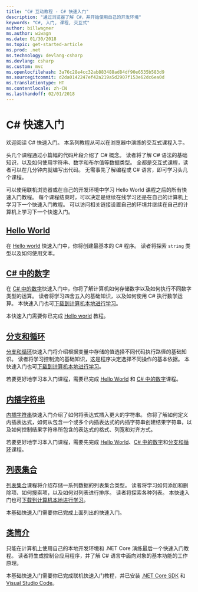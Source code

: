 ```yaml
---
title: "C# 互动教程 - C# 快速入门"
description: "通过浏览器了解 C#，并开始使用自己的开发环境"
keywords: "C#, 入门, 课程, 交互式"
author: billwagner
ms.author: wiwagn
ms.date: 01/30/2018
ms.topic: get-started-article
ms.prod: .net
ms.technology: devlang-csharp
ms.devlang: csharp
ms.custom: mvc
ms.openlocfilehash: 3a76c28e4cc32ab883488ad84df90e6535b583d9
ms.sourcegitcommit: d2da0142247ef42a219a5d2907f153e62dc6ea0d
ms.translationtype: HT
ms.contentlocale: zh-CN
ms.lasthandoff: 02/01/2018
---
```

# <a name="c-quickstarts"></a>C# 快速入门 #

欢迎阅读 C# 快速入门。 本系列教程从可以在浏览器中演练的交互式课程入手。

头几个课程通过小篇幅的代码片段介绍了 C# 概念。 读者将了解 C# 语法的基础知识，以及如何使用字符串、数字和布尔值等数据类型。 全都是交互式课程，读者可以在几分钟内就编写出代码。 无需事先了解编程或 C# 语言，即可学习头几个课程。

可以使用联机浏览器或在自己的开发环境中学习 Hello World 课程之后的所有快速入门教程。 每个课程结束时，可以决定是继续在线学习还是在自己的计算机上学习下一个快速入门教程。 可以访问相关链接设置自己的环境并继续在自己的计算机上学习下一个快速入门。

## <a name="hello-worldhello-worldyml"></a>[Hello World](hello-world.yml)

在 [Hello world](hello-world.yml) 快速入门中，你将创建最基本的 C# 程序。 读者将探索 `string` 类型以及如何使用文本。

## <a name="numbers-in-cnumbers-in-csharpyml"></a>[C# 中的数字](numbers-in-csharp.yml)

在 [C# 中的数字](numbers-in-csharp.yml)快速入门中，你将了解计算机如何存储数字以及如何执行不同数字类型的运算。 读者将学习四舍五入的基础知识，以及如何使用 C# 执行数学运算。 本快速入门也可[下载到计算机本地进行学习](numbers-in-csharp-local.md)。

本快速入门需要你已完成 [Hello world](hello-world.yml) 教程。

## <a name="branches-and-loopsbranches-and-loopsyml"></a>[分支和循环](branches-and-loops.yml)

[分支和循环](branches-and-loops.yml)快速入门将介绍根据变量中存储的值选择不同代码执行路径的基础知识。 读者将学习控制流的基础知识，这是程序决定选择不同操作的基本依据。 本快速入门也可[下载到计算机本地进行学习](branches-and-loops-local.md)。

若要更好地学习本入门课程，需要已完成 [Hello World](hello-world.yml) 和 [C# 中的数字](numbers-in-csharp.yml)课程。

## <a name="interpolated-stringsinterpolated-stringsyml"></a>[内插字符串](interpolated-strings.yml)

[内插字符串](interpolated-strings.yml)快速入门介绍了如何将表达式插入更大的字符串。 你将了解如何定义内插表达式，如何从包含一个或多个内插表达式的内插字符串创建结果字符串，以及如何控制结果字符串所包含的表达式的格式、列宽和对齐方式。 

若要更好地学习本入门课程，需要先完成 [Hello World](hello-world.yml)、[C# 中的数字](numbers-in-csharp.yml)和[分支和循环](branches-and-loops.yml)课程。

## <a name="list-collectionlist-collectionyml"></a>[列表集合](list-collection.yml)

[列表集合](list-collection.yml)课程将介绍存储一系列数据的列表集合类型。 读者将学习如何添加和删除项、如何搜索项，以及如何对列表进行排序。 读者将探索各种列表。 本快速入门也可[下载到计算机本地进行学习](arrays-and-collections.md)。

本基础快速入门需要你已完成上面列出的快速入门。

## <a name="introduction-to-classesintroduction-to-classesmd"></a>[类简介](introduction-to-classes.md)

只能在计算机上使用自己的本地开发环境和 .NET Core 演练最后一个快速入门教程。
读者将生成控制台应用程序，并了解 C# 语言中面向对象的基本功能的工作原理。

本基础快速入门需要你已完成联机快速入门教程，并已安装 [.NET Core SDK](http://dot.net/core) 和 [Visual Studio Code](https://code.visualstudio.com/)。